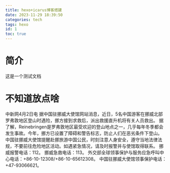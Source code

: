 ```yaml
---
title: hexo+icarus博客搭建
date: 2023-11-29 18:39:50
categories: tech
tags: hexo
id: 1
toc: true
---
```

# 简介
这是一个测试文档
# 不知道放点啥
中新网4月2日电 据中国驻挪威大使馆网站消息，近日，5名中国游客在挪威北部罗弗敦地区登山时遇险，挪方接到求救后，派出救援直升机将有关人员救出。
据了解，Reinebringen是罗弗敦地区最受欢迎的登山地点之一，几乎每年冬季都会发生事故。今年，挪方已设置了障碍和警告标志，防止人们在恶劣条件下登山。
中国驻挪威大使馆提醒赴挪旅游中国公民，时刻注意人身安全，遵守当地法律法规，不要前往危险地区活动。如遇紧急情况，请及时报警并与使馆取得联系。
挪威报警电话：112。
挪威急救电话：113。
外交部全球领事保护与服务应急呼叫中心电话：+86-10-12308/+86-10-65612308。
中国驻挪威大使馆领事保护电话：+47-93066621。

